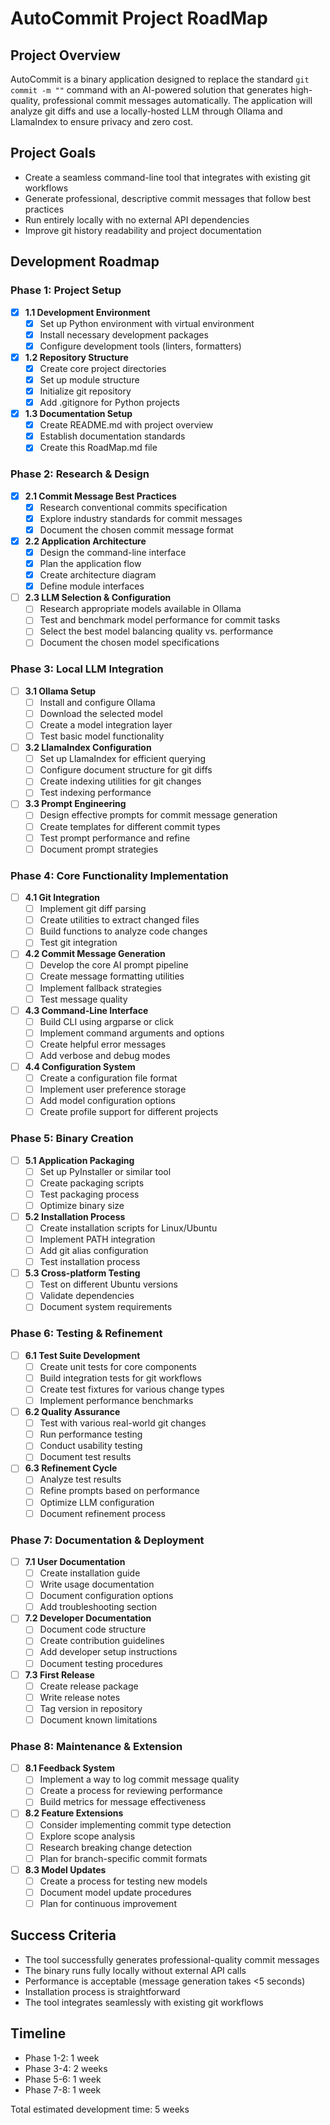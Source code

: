 # AutoCommit Project RoadMap

## Project Overview
AutoCommit is a binary application designed to replace the standard `git commit -m ""` command with an AI-powered solution that generates high-quality, professional commit messages automatically. The application will analyze git diffs and use a locally-hosted LLM through Ollama and LlamaIndex to ensure privacy and zero cost.

## Project Goals
- Create a seamless command-line tool that integrates with existing git workflows
- Generate professional, descriptive commit messages that follow best practices
- Run entirely locally with no external API dependencies
- Improve git history readability and project documentation

## Development Roadmap

### Phase 1: Project Setup
- [x] **1.1 Development Environment**
  - [x] Set up Python environment with virtual environment
  - [x] Install necessary development packages
  - [x] Configure development tools (linters, formatters)
  
- [x] **1.2 Repository Structure**
  - [x] Create core project directories
  - [x] Set up module structure
  - [x] Initialize git repository
  - [x] Add .gitignore for Python projects

- [x] **1.3 Documentation Setup**
  - [x] Create README.md with project overview
  - [x] Establish documentation standards
  - [x] Create this RoadMap.md file

### Phase 2: Research & Design
- [x] **2.1 Commit Message Best Practices**
  - [x] Research conventional commits specification
  - [x] Explore industry standards for commit messages
  - [x] Document the chosen commit message format

- [x] **2.2 Application Architecture**
  - [x] Design the command-line interface
  - [x] Plan the application flow
  - [x] Create architecture diagram
  - [x] Define module interfaces

- [ ] **2.3 LLM Selection & Configuration**
  - [ ] Research appropriate models available in Ollama
  - [ ] Test and benchmark model performance for commit tasks
  - [ ] Select the best model balancing quality vs. performance
  - [ ] Document the chosen model specifications

### Phase 3: Local LLM Integration
- [ ] **3.1 Ollama Setup**
  - [ ] Install and configure Ollama
  - [ ] Download the selected model
  - [ ] Create a model integration layer
  - [ ] Test basic model functionality

- [ ] **3.2 LlamaIndex Configuration**
  - [ ] Set up LlamaIndex for efficient querying
  - [ ] Configure document structure for git diffs
  - [ ] Create indexing utilities for git changes
  - [ ] Test indexing performance

- [ ] **3.3 Prompt Engineering**
  - [ ] Design effective prompts for commit message generation
  - [ ] Create templates for different commit types
  - [ ] Test prompt performance and refine
  - [ ] Document prompt strategies

### Phase 4: Core Functionality Implementation
- [ ] **4.1 Git Integration**
  - [ ] Implement git diff parsing
  - [ ] Create utilities to extract changed files
  - [ ] Build functions to analyze code changes
  - [ ] Test git integration

- [ ] **4.2 Commit Message Generation**
  - [ ] Develop the core AI prompt pipeline
  - [ ] Create message formatting utilities
  - [ ] Implement fallback strategies
  - [ ] Test message quality

- [ ] **4.3 Command-Line Interface**
  - [ ] Build CLI using argparse or click
  - [ ] Implement command arguments and options
  - [ ] Create helpful error messages
  - [ ] Add verbose and debug modes

- [ ] **4.4 Configuration System**
  - [ ] Create a configuration file format
  - [ ] Implement user preference storage
  - [ ] Add model configuration options
  - [ ] Create profile support for different projects

### Phase 5: Binary Creation
- [ ] **5.1 Application Packaging**
  - [ ] Set up PyInstaller or similar tool
  - [ ] Create packaging scripts
  - [ ] Test packaging process
  - [ ] Optimize binary size

- [ ] **5.2 Installation Process**
  - [ ] Create installation scripts for Linux/Ubuntu
  - [ ] Implement PATH integration
  - [ ] Add git alias configuration
  - [ ] Test installation process

- [ ] **5.3 Cross-platform Testing**
  - [ ] Test on different Ubuntu versions
  - [ ] Validate dependencies
  - [ ] Document system requirements

### Phase 6: Testing & Refinement
- [ ] **6.1 Test Suite Development**
  - [ ] Create unit tests for core components
  - [ ] Build integration tests for git workflows
  - [ ] Create test fixtures for various change types
  - [ ] Implement performance benchmarks

- [ ] **6.2 Quality Assurance**
  - [ ] Test with various real-world git changes
  - [ ] Run performance testing
  - [ ] Conduct usability testing
  - [ ] Document test results

- [ ] **6.3 Refinement Cycle**
  - [ ] Analyze test results
  - [ ] Refine prompts based on performance
  - [ ] Optimize LLM configuration
  - [ ] Document refinement process

### Phase 7: Documentation & Deployment
- [ ] **7.1 User Documentation**
  - [ ] Create installation guide
  - [ ] Write usage documentation
  - [ ] Document configuration options
  - [ ] Add troubleshooting section

- [ ] **7.2 Developer Documentation**
  - [ ] Document code structure
  - [ ] Create contribution guidelines
  - [ ] Add developer setup instructions
  - [ ] Document testing procedures

- [ ] **7.3 First Release**
  - [ ] Create release package
  - [ ] Write release notes
  - [ ] Tag version in repository
  - [ ] Document known limitations

### Phase 8: Maintenance & Extension
- [ ] **8.1 Feedback System**
  - [ ] Implement a way to log commit message quality
  - [ ] Create a process for reviewing performance
  - [ ] Build metrics for message effectiveness

- [ ] **8.2 Feature Extensions**
  - [ ] Consider implementing commit type detection
  - [ ] Explore scope analysis
  - [ ] Research breaking change detection
  - [ ] Plan for branch-specific commit formats

- [ ] **8.3 Model Updates**
  - [ ] Create a process for testing new models
  - [ ] Document model update procedures
  - [ ] Plan for continuous improvement

## Success Criteria
- The tool successfully generates professional-quality commit messages
- The binary runs fully locally without external API calls
- Performance is acceptable (message generation takes <5 seconds)
- Installation process is straightforward
- The tool integrates seamlessly with existing git workflows

## Timeline
- Phase 1-2: 1 week
- Phase 3-4: 2 weeks
- Phase 5-6: 1 week
- Phase 7-8: 1 week

Total estimated development time: 5 weeks